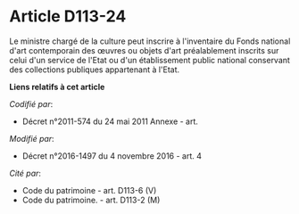 # Article D113-24

Le ministre chargé de la culture peut inscrire à l'inventaire du Fonds national d'art contemporain des œuvres ou objets d'art
préalablement inscrits sur celui d'un service de l'Etat ou d'un établissement public national conservant des collections
publiques appartenant à l'Etat.

**Liens relatifs à cet article**

_Codifié par_:

  - Décret n°2011-574 du 24 mai 2011 Annexe - art.

_Modifié par_:

  - Décret n°2016-1497 du 4 novembre 2016 - art. 4

_Cité par_:

  - Code du patrimoine - art. D113-6 (V)
  - Code du patrimoine. - art. D113-2 (M)
